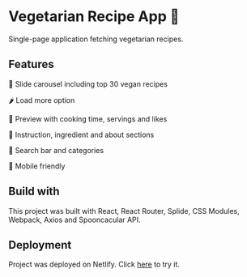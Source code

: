
# Vegetarian Recipe App 🥗

Single-page application fetching vegetarian recipes.

## Features

🍏 Slide carousel including top 30 vegan recipes

🌶️ Load more option

🥦 Preview with cooking time, servings and likes

🥕 Instruction, ingredient and about sections

🍄 Search bar and categories

🥑 Mobile friendly

## Build with

This project was built with React, React Router, Splide, CSS Modules, Webpack, Axios and Spooncacular API.



## Deployment

Project was deployed on Netlify. Click [here](https://veggie-app.netlify.app/) to try it.

